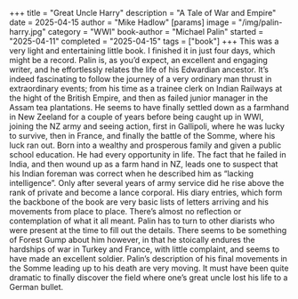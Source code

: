 +++
title = "Great Uncle Harry"
description = "A Tale of War and Empire"
date = 2025-04-15
author = "Mike Hadlow"
[params]
    image = "/img/palin-harry.jpg"
    category = "WWI"
    book-author = "Michael Palin"
    started = "2025-04-11"
    completed = "2025-04-15"
    tags = ["book"]
+++
This was a very light and entertaining little book. I finished it in just four days, which might be a record. Palin is, as you’d expect, an excellent and engaging writer, and he effortlessly relates the life of his Edwardian ancestor. It’s indeed fascinating to follow the journey of a very ordinary man thrust in extraordinary events; from his time as a trainee clerk on Indian Railways at the hight of the British Empire, and then as failed junior manager in the Assam tea plantations. He seems to have finally settled down as a farmhand in New Zeeland for a couple of years before being caught up in WWI, joining the NZ army and seeing action, first in Gallipoli, where he was lucky to survive, then in France, and finally the battle of the Somme, where his luck ran out. Born into a wealthy and prosperous family and given a public school education. He had every opportunity in life. The fact that he failed in India, and then wound up as a farm hand in NZ, leads one to suspect that his Indian foreman was correct when he described him as “lacking intelligence”. Only after several years of army service did he rise above the rank of private and become a lance corporal. His diary entries, which form the backbone of the book are very basic lists of letters arriving and his movements from place to place. There’s almost no reflection or contemplation of what it all meant. Palin has to turn to other diarists who were present at the time to fill out the details. There seems to be something of Forest Gump about him however, in that he stoically endures the hardships of war in Turkey and France, with little complaint, and seems to have made an excellent soldier. Palin’s description of his final movements in the Somme leading up to his death are very moving. It must have been quite dramatic to finally discover the field where one’s great uncle lost his life to a German bullet.
